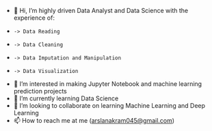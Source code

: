 - 👋 Hi, I’m highly driven Data Analyst and Data Science with the experience of:
-     -> Data Reading
-     -> Data Cleaning
-     -> Data Imputation and Manipulation
-     -> Data Visualization
- 👀 I’m interested in making Jupyter Notebook and machine learning prediction projects
- 🌱 I’m currently learning Data Science
- 💞️ I’m looking to collaborate on learning Machine Learning and Deep Learning
- 📫 How to reach me at me (arslanakram045@gmail.com)

<!---
Arsalanakram045/Arsalanakram045 is a ✨ special ✨ repository because its `README.md` (this file) appears on your GitHub profile.
You can click the Preview link to take a look at your changes.
--->
